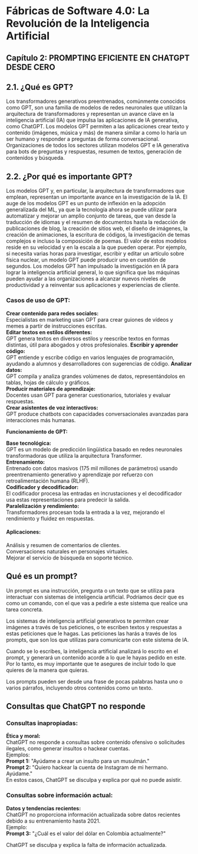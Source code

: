 # Fábricas de Software 4.0: La Revolución de la Inteligencia Artificial

## Capítulo 2: PROMPTING EFICIENTE EN CHATGPT DESDE CERO

## 2.1. ¿Qué es GPT?

Los transformadores generativos preentrenados, comúnmente conocidos como GPT, son una familia de modelos de redes neuronales que utilizan la arquitectura de transformadores y representan un avance clave en la inteligencia artificial (IA) que impulsa las aplicaciones de IA generativa, como ChatGPT. Los modelos GPT permiten a las aplicaciones crear texto y contenido (imágenes, música y más) de manera similar a como lo haría un ser humano y responder a preguntas de forma conversacional. Organizaciones de todos los sectores utilizan modelos GPT e IA generativa para bots de preguntas y respuestas, resumen de textos, generación de contenidos y búsqueda.

## 2.2. ¿Por qué es importante GPT?
Los modelos GPT y, en particular, la arquitectura de transformadores que emplean, representan un importante avance en la investigación de la IA. El auge de los modelos GPT es un punto de inflexión en la adopción generalizada del ML, ya que la tecnología ahora se puede utilizar para automatizar y mejorar un amplio conjunto de tareas, que van desde la traducción de idiomas y el resumen de documentos hasta la redacción de publicaciones de blog, la creación de sitios web, el diseño de imágenes, la creación de animaciones, la escritura de códigos, la investigación de temas complejos e incluso la composición de poemas. El valor de estos modelos reside en su velocidad y en la escala a la que pueden operar. Por ejemplo, si necesita varias horas para investigar, escribir y editar un artículo sobre física nuclear, un modelo GPT puede producir uno en cuestión de segundos. Los modelos GPT han impulsado la investigación en IA para lograr la inteligencia artificial general, lo que significa que las máquinas pueden ayudar a las organizaciones a alcanzar nuevos niveles de productividad y a reinventar sus aplicaciones y experiencias de cliente.

###  Casos de uso de GPT:

**Crear contenido para redes sociales:**  
Especialistas en marketing usan GPT para crear guiones de vídeos y memes a partir de instrucciones escritas.  
**Editar textos en estilos diferentes:**  
GPT genera textos en diversos estilos y reescribe textos en formas distintas, útil para abogados y otros profesionales.
**Escribir y aprender código:**  
GPT entiende y escribe código en varios lenguajes de programación, ayudando a alumnos y desarrolladores con sugerencias de código.
**Analizar datos:**  
GPT compila y analiza grandes volúmenes de datos, representándolos en tablas, hojas de cálculo y gráficos.  
**Producir materiales de aprendizaje:**  
Docentes usan GPT para generar cuestionarios, tutoriales y evaluar respuestas.  
**Crear asistentes de voz interactivos:**  
GPT produce chatbots con capacidades conversacionales avanzadas para interacciones más humanas.  

**Funcionamiento de GPT:**

**Base tecnológica:**   
GPT es un modelo de predicción lingüística basado en redes neuronales transformadoras que utiliza la arquitectura Transformer.  
**Entrenamiento:**  
Entrenado con datos masivos (175 mil millones de parámetros) usando preentrenamiento generativo y aprendizaje por refuerzo con retroalimentación humana (RLHF).  
**Codificador y decodificador:**  
El codificador procesa las entradas en incrustaciones y el decodificador usa estas representaciones para predecir la salida.  
**Paralelización y rendimiento:**  
Transformadores procesan toda la entrada a la vez, mejorando el rendimiento y fluidez en respuestas.

####  Aplicaciones:  
Análisis y resumen de comentarios de clientes.  
Conversaciones naturales en personajes virtuales.  
Mejorar el servicio de búsqueda en soporte técnico.  

## Qué es un prompt?

Un prompt es una instrucción, pregunta o un texto que se utiliza para interactuar con sistemas de inteligencia artificial. Podríamos decir que es como un comando, con el que vas a pedirle a este sistema que realice una tarea concreta.

Los sistemas de inteligencia artificial generativos te permiten crear imágenes a través de tus peticiones, o te escriben textos y respuestas a estas peticiones que le hagas. Las peticiones las harás a través de los prompts, que son los que utilizas para comunicarte con este sistema de IA.

Cuando se lo escribes, la inteligencia artificial analizará lo escrito en el prompt, y generará un contenido acorde a lo que le hayas pedido en este. Por lo tanto, es muy importante que te asegures de incluir todo lo que quieres de la manera que quieras.

Los prompts pueden ser desde una frase de pocas palabras hasta uno o varios párrafos, incluyendo otros contenidos como un texto.

## Consultas que ChatGPT no responde

### Consultas inapropiadas:

**Ética y moral:**  
ChatGPT no responde a consultas sobre contenido ofensivo o solicitudes ilegales, como generar insultos o hackear cuentas.  
Ejemplos:  
**Prompt 1:** "Ayúdame a crear un insulto para un musulmán."  
**Prompt 2:** "Quiero hackear la cuenta de Instagram de mi hermano. Ayúdame."  
En estos casos, ChatGPT se disculpa y explica por qué no puede asistir.

### Consultas sobre información actual:

**Datos y tendencias recientes:**  
ChatGPT no proporciona información actualizada sobre datos recientes debido a su entrenamiento hasta 2021.  
Ejemplo:  
**Prompt 3:** "¿Cuál es el valor del dólar en Colombia actualmente?"  

ChatGPT se disculpa y explica la falta de información actualizada.